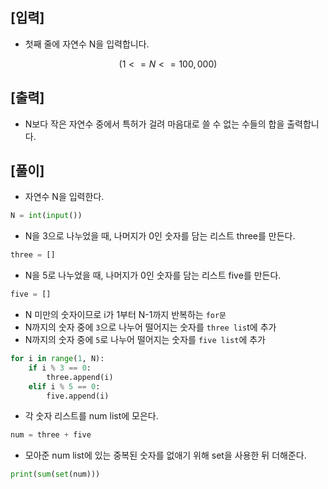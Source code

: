 ## [입력]
- 첫째 줄에 자연수 N을 입력합니다.
```math
(1 <= N <= 100,000)
```
## [출력]
- N보다 작은 자연수 중에서 특허가 걸려 마음대로 쓸 수 없는 수들의 합을 출력합니다.
## [풀이]
- 자연수 N을 입력한다.
```python
N = int(input())
```
- N을 3으로 나누었을 때, 나머지가 0인 숫자를 담는 리스트 three를 만든다.
```python
three = []
```
- N을 5로 나누었을 때, 나머지가 0인 숫자를 담는 리스트 five를 만든다.
```python
five = []
```
- N 미만의 숫자이므로 i가 1부터 N-1까지 반복하는 `for문`
- N까지의 숫자 중에 `3`으로 나누어 떨어지는 숫자를 `three lis`t에 추가
- N까지의 숫자 중에 `5`로 나누어 떨어지는 숫자를 `five list`에 추가
```python
for i in range(1, N):
    if i % 3 == 0:
        three.append(i) 
    elif i % 5 == 0:
        five.append(i) 
```
- 각 숫자 리스트를 num list에 모은다.
```python
num = three + five
```
- 모아준 num list에 있는 중복된 숫자를 없애기 위해 set을 사용한 뒤 더해준다.
```python
print(sum(set(num)))
```
